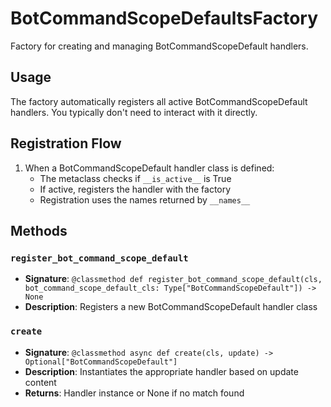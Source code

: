 # BotCommandScopeDefaultsFactory

Factory for creating and managing BotCommandScopeDefault handlers.

## Usage

The factory automatically registers all active BotCommandScopeDefault handlers. 
You typically don't need to interact with it directly.

## Registration Flow

1. When a BotCommandScopeDefault handler class is defined:
   - The metaclass checks if `__is_active__` is True
   - If active, registers the handler with the factory
   - Registration uses the names returned by `__names__`

## Methods

### `register_bot_command_scope_default`
- **Signature**: `@classmethod def register_bot_command_scope_default(cls, bot_command_scope_default_cls: Type["BotCommandScopeDefault"]) -> None`
- **Description**: Registers a new BotCommandScopeDefault handler class

### `create`
- **Signature**: `@classmethod async def create(cls, update) -> Optional["BotCommandScopeDefault"]`
- **Description**: Instantiates the appropriate handler based on update content
- **Returns**: Handler instance or None if no match found
